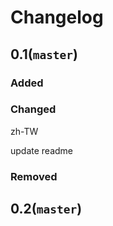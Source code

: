 # Changelog

## 0.1(`master`)

### Added

### Changed

zh-TW

update readme

### Removed

## 0.2(`master`)
